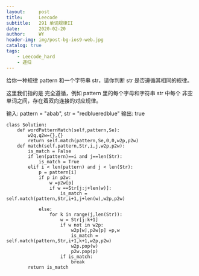 ```yaml
---
layout:     post
title:      Leecode
subtitle:   291 单词规律II
date:       2020-02-20
author:     WY
header-img: img/post-bg-ios9-web.jpg
catalog: true
tags:
    - Leecode_hard
    - 递归
---
```


给你一种规律 pattern 和一个字符串 str，请你判断 str 是否遵循其相同的规律。

这里我们指的是 完全遵循，例如 pattern 里的每个字母和字符串 str 中每个 非空 单词之间，存在着双向连接的对应规律。

输入: pattern = "abab", str = "redblueredblue"
输出: true

```
class Solution:
    def wordPatternMatch(self,pattern,Se):
        w2q,q2w={},{}
        return self.match(pattern,Se,0,0,w2p,p2w)
    def match(self.pattern,Str,i,j,w2p,p2w):
        is_match = False
        if len(pattern)==i and j==len(Str):
            is_match = True
        elif i < len(pattern) and j < len(Str):
            p = pattern[i]
            if p in p2w:
                w =p2w[p]
                if w ==Str[j:j+len(w)]:
                    is_match = self.match(pattern,Str,i+1,j+len(w),w2p,p2w)

            else:
                for k in range(j,len(Str)):
                    w = Str[j:k+1]
                    if w not in w2p:
                        w2p[w],p2w[p] =p,w
                        is_match = self.match(pattern,Str,i+1,k+1,w2p,p2w)
                        w2p.pop(w)
                        p2w.pop(p)
                    if is_match:
                        break
        return is_match
```